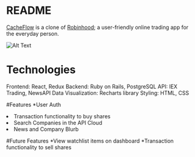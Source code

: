 # README

<a href="https://cache-flow.herokuapp.com/#/">CacheFlow</a> is a clone of <a href="https://robinhood.com/">Robinhood</a>; a user-friendly online trading app for the everyday person.

![Alt Text](https://media.giphy.com/media/YnkTiJZ5WUIULC3mP0/giphy.gif)


<h1>Technologies</h1>

Frontend: React, Redux
Backend: Ruby on Rails, PostgreSQL
API: IEX Trading, NewsAPI
Data Visualization: Recharts library
Styling: HTML, CSS

#Features
*User Auth
<li>Transaction functionality to buy shares</li>
<li>Search Companies in the API Cloud</li>
<li>News and Company Blurb</li>


#Future Features
*View watchlist items on dashboard
*Transaction functionality to sell shares
